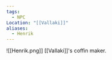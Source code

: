 ```yaml
---
tags:
  - NPC
Location: "[[Vallaki]]"
aliases:
  - Henrik
---
```

![[Henrik.png]]
[[Vallaki]]'s coffin maker.